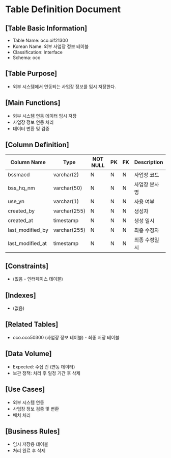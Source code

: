 # Table Definition Document

## [Table Basic Information]
- Table Name: oco.oif21300
- Korean Name: 외부 사업장 정보 테이블
- Classification: Interface
- Schema: oco

## [Table Purpose]
- 외부 시스템에서 연동되는 사업장 정보를 임시 저장한다.

## [Main Functions]
- 외부 시스템 연동 데이터 임시 저장
- 사업장 정보 연동 처리
- 데이터 변환 및 검증

## [Column Definition]

| Column Name | Type | NOT NULL | PK | FK | Description |
|-------------|------|----------|----|----|-------------|
| bssmacd | varchar(2) | N | N | N | 사업장 코드 |
| bss_hq_nm | varchar(50) | N | N | N | 사업장 본사명 |
| use_yn | varchar(1) | N | N | N | 사용 여부 |
| created_by | varchar(255) | N | N | N | 생성자 |
| created_at | timestamp | N | N | N | 생성 일시 |
| last_modified_by | varchar(255) | N | N | N | 최종 수정자 |
| last_modified_at | timestamp | N | N | N | 최종 수정일시 |

## [Constraints]
- (없음 - 인터페이스 테이블)

## [Indexes]
- (없음)

## [Related Tables]
- oco.oco50300 (사업장 정보 테이블) - 최종 저장 테이블

## [Data Volume]
- Expected: 수십 건 (연동 데이터)
- 보관 정책: 처리 후 일정 기간 후 삭제

## [Use Cases]
- 외부 시스템 연동
- 사업장 정보 검증 및 변환
- 배치 처리

## [Business Rules]
- 임시 저장용 테이블
- 처리 완료 후 삭제 